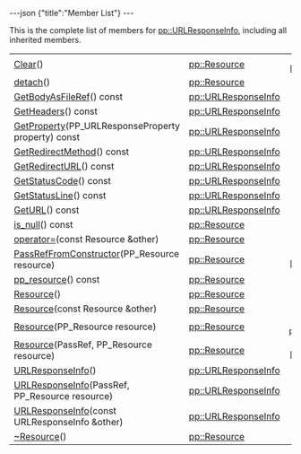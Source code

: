 ---json {"title":"Member List"} ---

This is the complete list of members for <a href="/docs/native-client/pepper_stable/cpp/classpp_1_1_u_r_l_response_info/" class="el">pp::URLResponseInfo</a>, including all inherited members.

<table><tbody><tr class="odd"><td><a href="/docs/native-client/pepper_stable/cpp/classpp_1_1_resource#ad4016f37d3022863ca0188acb26ac9c4" class="el">Clear</a>()</td><td><a href="/docs/native-client/pepper_stable/cpp/classpp_1_1_resource/" class="el">pp::Resource</a></td><td><code> [protected]</code></td></tr><tr class="even"><td><a href="/docs/native-client/pepper_stable/cpp/classpp_1_1_resource#a81b9246381bdddacca3ac25f6ded2bfd" class="el">detach</a>()</td><td><a href="/docs/native-client/pepper_stable/cpp/classpp_1_1_resource/" class="el">pp::Resource</a></td><td></td></tr><tr class="odd"><td><a href="/docs/native-client/pepper_stable/cpp/classpp_1_1_u_r_l_response_info#a77debd316d7b575b6cae43cb1bb14cbc" class="el">GetBodyAsFileRef</a>() const</td><td><a href="/docs/native-client/pepper_stable/cpp/classpp_1_1_u_r_l_response_info/" class="el">pp::URLResponseInfo</a></td><td></td></tr><tr class="even"><td><a href="/docs/native-client/pepper_stable/cpp/classpp_1_1_u_r_l_response_info#ae1fbc3ec4025534fbbf7e152af8308c7" class="el">GetHeaders</a>() const</td><td><a href="/docs/native-client/pepper_stable/cpp/classpp_1_1_u_r_l_response_info/" class="el">pp::URLResponseInfo</a></td><td><code> [inline]</code></td></tr><tr class="odd"><td><a href="/docs/native-client/pepper_stable/cpp/classpp_1_1_u_r_l_response_info#ac30d83aa38148e6d90f3c22ab01b10dc" class="el">GetProperty</a>(PP_URLResponseProperty property) const</td><td><a href="/docs/native-client/pepper_stable/cpp/classpp_1_1_u_r_l_response_info/" class="el">pp::URLResponseInfo</a></td><td></td></tr><tr class="even"><td><a href="/docs/native-client/pepper_stable/cpp/classpp_1_1_u_r_l_response_info#a3ae355f52b46a6d2e65fed19bfcec323" class="el">GetRedirectMethod</a>() const</td><td><a href="/docs/native-client/pepper_stable/cpp/classpp_1_1_u_r_l_response_info/" class="el">pp::URLResponseInfo</a></td><td><code> [inline]</code></td></tr><tr class="odd"><td><a href="/docs/native-client/pepper_stable/cpp/classpp_1_1_u_r_l_response_info#a6c25ffe56f7d9da0817fd84346bbaf10" class="el">GetRedirectURL</a>() const</td><td><a href="/docs/native-client/pepper_stable/cpp/classpp_1_1_u_r_l_response_info/" class="el">pp::URLResponseInfo</a></td><td><code> [inline]</code></td></tr><tr class="even"><td><a href="/docs/native-client/pepper_stable/cpp/classpp_1_1_u_r_l_response_info#aa7d27c0d6af582dc374461c8d0f868b3" class="el">GetStatusCode</a>() const</td><td><a href="/docs/native-client/pepper_stable/cpp/classpp_1_1_u_r_l_response_info/" class="el">pp::URLResponseInfo</a></td><td><code> [inline]</code></td></tr><tr class="odd"><td><a href="/docs/native-client/pepper_stable/cpp/classpp_1_1_u_r_l_response_info#aa6b506dff751344d0b85f596ab1a41a8" class="el">GetStatusLine</a>() const</td><td><a href="/docs/native-client/pepper_stable/cpp/classpp_1_1_u_r_l_response_info/" class="el">pp::URLResponseInfo</a></td><td><code> [inline]</code></td></tr><tr class="even"><td><a href="/docs/native-client/pepper_stable/cpp/classpp_1_1_u_r_l_response_info#ad53acecc41062e0b60167b78c268a0bb" class="el">GetURL</a>() const</td><td><a href="/docs/native-client/pepper_stable/cpp/classpp_1_1_u_r_l_response_info/" class="el">pp::URLResponseInfo</a></td><td><code> [inline]</code></td></tr><tr class="odd"><td><a href="/docs/native-client/pepper_stable/cpp/classpp_1_1_resource#a859068e34cdc2dc0b78754c255323aa9" class="el">is_null</a>() const</td><td><a href="/docs/native-client/pepper_stable/cpp/classpp_1_1_resource/" class="el">pp::Resource</a></td><td><code> [inline]</code></td></tr><tr class="even"><td><a href="/docs/native-client/pepper_stable/cpp/classpp_1_1_resource#aaf808a98bdaa7998d82e19514aa87423" class="el">operator=</a>(const Resource &amp;other)</td><td><a href="/docs/native-client/pepper_stable/cpp/classpp_1_1_resource/" class="el">pp::Resource</a></td><td></td></tr><tr class="odd"><td><a href="/docs/native-client/pepper_stable/cpp/classpp_1_1_resource#a3eda014529127a818df8d5bb5ec2fdf0" class="el">PassRefFromConstructor</a>(PP_Resource resource)</td><td><a href="/docs/native-client/pepper_stable/cpp/classpp_1_1_resource/" class="el">pp::Resource</a></td><td><code> [protected]</code></td></tr><tr class="even"><td><a href="/docs/native-client/pepper_stable/cpp/classpp_1_1_resource#a46a6123de0b007ad3fcb6f666534ccb4" class="el">pp_resource</a>() const</td><td><a href="/docs/native-client/pepper_stable/cpp/classpp_1_1_resource/" class="el">pp::Resource</a></td><td><code> [inline]</code></td></tr><tr class="odd"><td><a href="/docs/native-client/pepper_stable/cpp/classpp_1_1_resource#a56679e93a58101c8dce5dc510811a094" class="el">Resource</a>()</td><td><a href="/docs/native-client/pepper_stable/cpp/classpp_1_1_resource/" class="el">pp::Resource</a></td><td></td></tr><tr class="even"><td><a href="/docs/native-client/pepper_stable/cpp/classpp_1_1_resource#ab0f664099ca06367180f220ea7e0b831" class="el">Resource</a>(const Resource &amp;other)</td><td><a href="/docs/native-client/pepper_stable/cpp/classpp_1_1_resource/" class="el">pp::Resource</a></td><td></td></tr><tr class="odd"><td><a href="/docs/native-client/pepper_stable/cpp/classpp_1_1_resource#a555de93fdf4793f7db1183bf71d20580" class="el">Resource</a>(PP_Resource resource)</td><td><a href="/docs/native-client/pepper_stable/cpp/classpp_1_1_resource/" class="el">pp::Resource</a></td><td><code> [explicit, protected]</code></td></tr><tr class="even"><td><a href="/docs/native-client/pepper_stable/cpp/classpp_1_1_resource#a907d3d6b7e292587c8cb9ff30d0a418d" class="el">Resource</a>(PassRef, PP_Resource resource)</td><td><a href="/docs/native-client/pepper_stable/cpp/classpp_1_1_resource/" class="el">pp::Resource</a></td><td><code> [protected]</code></td></tr><tr class="odd"><td><a href="/docs/native-client/pepper_stable/cpp/classpp_1_1_u_r_l_response_info#a239b1eb1076f2da6c75af416c8f02e6b" class="el">URLResponseInfo</a>()</td><td><a href="/docs/native-client/pepper_stable/cpp/classpp_1_1_u_r_l_response_info/" class="el">pp::URLResponseInfo</a></td><td><code> [inline]</code></td></tr><tr class="even"><td><a href="/docs/native-client/pepper_stable/cpp/classpp_1_1_u_r_l_response_info#a157bf323368bc4b7e63ce604ecc272c1" class="el">URLResponseInfo</a>(PassRef, PP_Resource resource)</td><td><a href="/docs/native-client/pepper_stable/cpp/classpp_1_1_u_r_l_response_info/" class="el">pp::URLResponseInfo</a></td><td></td></tr><tr class="odd"><td><a href="/docs/native-client/pepper_stable/cpp/classpp_1_1_u_r_l_response_info#aa2fb382084c248e56dffb09e1191a6f1" class="el">URLResponseInfo</a>(const URLResponseInfo &amp;other)</td><td><a href="/docs/native-client/pepper_stable/cpp/classpp_1_1_u_r_l_response_info/" class="el">pp::URLResponseInfo</a></td><td></td></tr><tr class="even"><td><a href="/docs/native-client/pepper_stable/cpp/classpp_1_1_resource#a081165265e2bd8217eaa2be2aeeb3aa3" class="el">~Resource</a>()</td><td><a href="/docs/native-client/pepper_stable/cpp/classpp_1_1_resource/" class="el">pp::Resource</a></td><td><code> [virtual]</code></td></tr></tbody></table>
